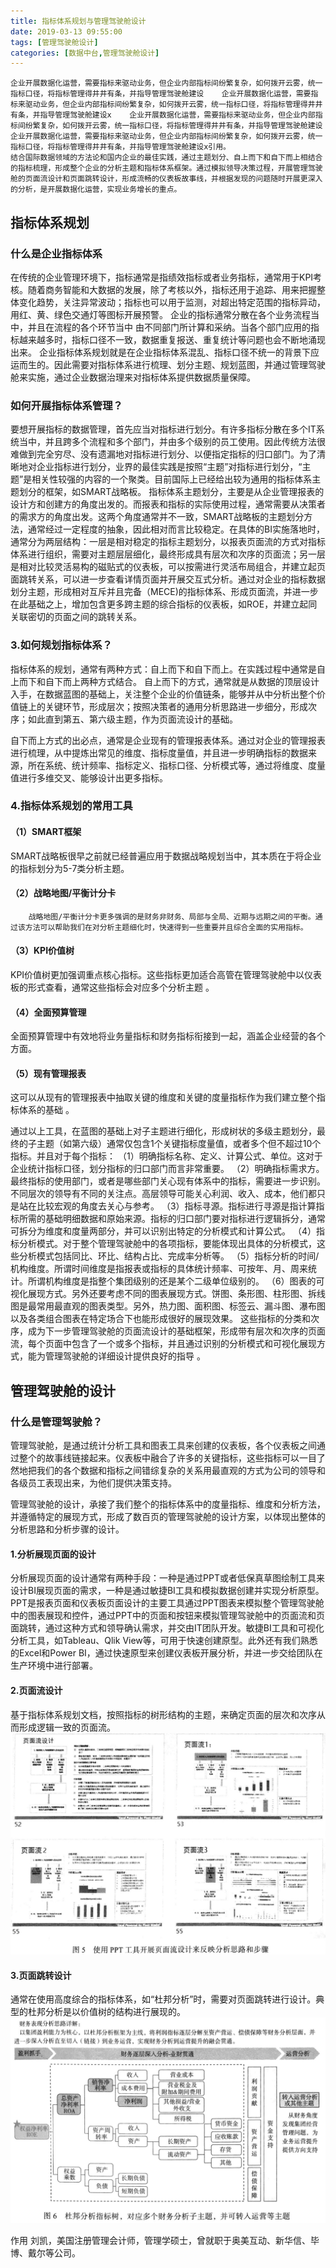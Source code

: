 ```yaml
---
title: 指标体系规划与管理驾驶舱设计
date: 2019-03-13 09:55:00
tags: [管理驾驶舱设计]
categories: [数据中台,管理驾驶舱设计]
---
```


    企业开展数据化运营，需要指标来驱动业务，但企业内部指标间纷繁复杂，如何拨开云雾，统一指标口径，将指标管理得井井有条，并指导管理驾驶舱建设    企业开展数据化运营，需要指标来驱动业务，但企业内部指标间纷繁复杂，如何拨开云雾，统一指标口径，将指标管理得井井有条，并指导管理驾驶舱建设x    企业开展数据化运营，需要指标来驱动业务，但企业内部指标间纷繁复杂，如何拨开云雾，统一指标口径，将指标管理得井井有条，并指导管理驾驶舱建设    企业开展数据化运营，需要指标来驱动业务，但企业内部指标间纷繁复杂，如何拨开云雾，统一指标口径，将指标管理得井井有条，并指导管理驾驶舱建设x引用。
    结合国际数据领域的方法论和国内企业的最佳实践，通过主题划分、自上而下和自下而上相结合的指标梳理，形成整个企业的分析主题和指标体系框架。通过模拟领导决策过程，开展管理驾驶舱的页面流设计和页面跳转设计，形成流畅的仪表板故事线，并根据发现的问题随时开展更深入的分析，是开展数据化运营，实现业务增长的重点。
    
   
 ## 指标体系规划
 ### 什么是企业指标体系
 在传统的企业管理环境下，指标通常是指绩效指标或者业务指标，通常用于KPI考核。随着商务智能和大数据的发展，除了考核以外，指标还用于追踪、用来把握整体变化趋势，关注异常波动；指标也可以用于监测，对超出特定范围的指标异动，用红、黄、绿色交通灯等图标开展预警。
 企业的指标通常分散在各个业务流程当中，并且在流程的各个环节当中 由不同部门所计算和采纳。当各个部门应用的指标越来越多时，指标口径不一致，数据重复报送、重复统计等问题也会不断地涌现出来。
    企业指标体系规划就是在企业指标体系混乱、指标口径不统一的背景下应运而生的。因此需要对指标体系进行梳理、划分主题、规划蓝图，并通过管理驾驶舱来实施，通过企业数据治理来对指标体系提供数据质量保障。
    
 ### 如何开展指标体系管理？
 要想开展指标的数据管理，首先应当对指标进行划分。有许多指标分散在多个IT系统当中，并且跨多个流程和多个部门，并由多个级别的员工使用。因此传统方法很难做到完全穷尽、没有遗漏地对指标进行划分、以便指定指标的归口部门。为了清晰地对企业指标进行划分，业界的最佳实践是按照“主题”对指标进行划分，“主题”是相关性较强的内容的一个聚类。目前国际上已经给出较为通用的指标体系主题划分的框架，如SMART战略板。
    指标体系主题划分，主要是从企业管理报表的设计方和创建方的角度出发的。而报表和指标的实际使用过程，通常需要从决策者的需求方的角度出发。这两个角度通常并不一致，SMART战略板的主题划分方法，通常经过一定程度的抽象，因此相对而言比较稳定。在具体的BI实施落地时，通常分为两层结构：一层是相对稳定的指标主题划分，以报表页面流的方式对指标体系进行组织，需要对主题层层细化，最终形成具有层次和次序的页面流；另一层是相对比较灵活易构的磁贴式的仪表板，可以按需进行灵活布局组合，并建立起页面跳转关系，可以进一步查看详情页面并开展交互式分析。通过对企业的指标数据划分主题，形成相对互斥并且完备（MECE)的指标体系、形成页面流，并进一步在此基础之上，增加包含更多跨主题的综合指标的仪表板，如ROE，并建立起同关联密切的页面之间的跳转关系。
    
 ### 3.如何规划指标体系？
指标体系的规划，通常有两种方式：自上而下和自下而上。在实践过程中通常是自上而下和自下而上两种方式结合。
自上而下的方式，通常就是从数据的顶层设计入手，在数据蓝图的基础上，关注整个企业的价值链条，能够并从中分析出整个价值链上的关键环节，形成层次；按照决策者的通用分析思路进一步细分，形成次序；如此直到第五、第六级主题，作为页面流设计的基础。

自下而上方式的出必点，通常是企业现有的管理报表体系。通过对企业的管理报表进行梳理，从中提炼出常见的维度、指标度量值，并且进一步明确指标的数据来源，所在系统、统计频率、指标定义、指标口径、分析模式等，通过将维度、度量值进行多维交叉、能够设计出更多指标。
 
### 4.指标体系规划的常用工具
#### （1）SMART框架
SMART战略板很早之前就已经普遍应用于数据战略规划当中，其本质在于将企业的指标划分为5-7类分析主题。
#### （2）战略地图/平衡计分卡
        战略地图/平衡计分卡更多强调的是财务非财务、局部与全局、近期与远期之间的平衡。通过该方法可以帮助我们在对分析主题细化时，快速得到一些重要并且综合全面的实用指标。
#### （3）KPI价值树
KPI价值树更加强调重点核心指标。这些指标更加适合高管在管理驾驶舱中以仪表板的形式查看，通常这些指标会对应多个分析主题 。
#### （4）全面预算管理
全面预算管理中有效地将业务量指标和财务指标衔接到一起，涵盖企业经营的各个方面。
#### （5）现有管理报表
这可以从现有的管理报表中抽取关键的维度和关键的度量指标作为我们建立整个指标体系的基础 。

通过以上工具，在蓝图的基础上对子主题进行细化，形成树状的多级主题划分，最终的子主题（如第六级）通常仅包含1个关键指标度量值，或者多个但不超过10个指标。并且对于每个指标：
（1）明确指标名称、定义、计算公式、单位。这对于企业统计指标口径，划分指标的归口部门而言非常重要。
（2）明确指标需求方。最终指标的使用部门，或者是哪些部门关心现有体系中的指标，需要进一步识别。不同层次的领导有不同的关注点。高层领导可能关心利润、收入、成本，他们都只是站在比较宏观的角度去关心与参考。
（3）指标寻源。指标进行寻源是指计算指标所需的基础明细数据和原始来源。指标的归口部门要对指标进行逻辑拆分，通常可拆分为维度和度量两部分，并可以识别出特定的分析模式和计算公式。
（4）指标分析模式。对于整个管理驾驶舱中的各项指标，要能体现出具体的分析模式，这些分析模式包括同比、环比、结构占比、完成率分析等。
（5）指标分析的时间/机构维度。所谓时间维度是指报表或指标的具体统计频率、可按年、月、周来统计。所谓机构维度是指整个集团级别的还是某个二级单位级别的。
（6）图表的可视化展现方式。另外还要考虑不同的图表展现方式。饼图、条形图、柱形图、拆线图是最常用最直观的图表类型。另外，热力图、面积图、标签云、漏斗图、瀑布图以及各类组合图表在特定场合下也能形成很好的展现效果。
这些指标的分类和次序，成为下一步管理驾驶舱的页面流设计的基础框架，形成带有层次和次序的页面流，每个页面中包含了一个或多个指标，并且通过识别的分析模式和可视化展现方式，能为管理驾驶舱的详细设计提供良好的指导 。


## 管理驾驶舱的设计
### 什么是管理驾驶舱？
 
 管理驾驶舱，是通过统计分析工具和图表工具来创建的仪表板，各个仪表板之间通过整个的故事线链接起来。仪表板中融合了许多的关键指标，这些指标可以一目了然地把我们的各个数据和指标之间错综复杂的关系用最直观的方式为公司的领导和各级员工表现出来，为他们提供决策支持。

管理驾驶舱的设计，承接了我们整个的指标体系中的度量指标、维度和分析方法，并遵循特定的展现方式，形成了数百页的管理驾驶舱的设计方案，以体现出整体的分析思路和分析步骤的设计。

#### 1.分析展现页面的设计
分析展现页面的设计通常有两种手段：一种是通过PPT或者低保真草图绘制工具来设计BI展现页面的需求，一种是通过敏捷BI工具和模拟数据创建并实现分析原型。PPT是报表页面和仪表板页面设计的主要工具通过PPT图表来模拟整个管理驾驶舱中的图表展现和控件，通过PPT中的页面和按钮来模拟管理驾驶舱中的页面流和页面跳转，通过这种方式和领导确认需求，并交由IT团队开发。敏捷BI工具和可视化分析工具，如Tableau、Qlik View等，可用于快速创建原型。此外还有我们熟悉的Excel和Power BI，通过快速原型来创建仪表板开展分析，并进一步交给团队在生产环境中进行部署。

#### 2.页面流设计
基于指标体系规划文档，按照指标的树形结构的主题，来确定页面的层次和次序从而形成逻辑一致的页面流。
!["管理驾驶舱设计-页面流设计"](/images/数据中台/管理驾驶舱设计-页面流设计.jpg)

#### 3.页面跳转设计
通常在使用高度综合的指标体系，如“杜邦分析”时，需要对页面跳转进行设计。典型的杜邦分析是以价值树的结构进行展现的。
!["管理驾驶舱设计-页面跳转设计"](/images/数据中台/管理驾驶舱设计-页面跳转设计.jpg)

作用
刘凯，美国注册管理会计师，管理学硕士，曾就职于奥美互动、新华信、毕博、戴尔等公司。